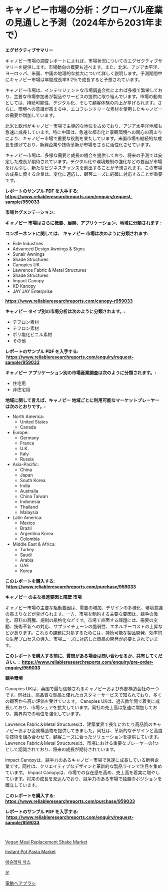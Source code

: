<p><h1>キャノピー市場の分析：グローバル産業の見通しと予測（2024年から2031年まで）</h1></p><p><strong>エグゼクティブサマリー</strong></p>
<p><p>キャノピー市場の調査レポートによれば、市場状況についてのエグゼクティブサマリーを提供します。市場動向の概要も述べます。また、北米、アジア太平洋、ヨーロッパ、米国、中国の地理的な拡大について詳しく説明します。予測期間中にキャノピー市場は年間成長率9.2％で成長すると予想されています。</p><p>キャノピー市場は、インテリジェントな市場調査会社によれば多様で繁栄しており、主要な市場参加者が製品やサービスの提供に取り組んでいます。市場の動向としては、持続可能性、デジタル化、そして顧客体験の向上が挙げられます。さらに、環境への意識が高まる中、エコフレンドリーな素材を使用したキャノピーの需要が増加しています。</p><p>北米と欧州がキャノピー市場で主導的な地位を占めており、アジア太平洋地域も急速に成長しています。特に中国は、急速な都市化と景観環境への関心の高まりにより、キャノピー市場で重要な役割を果たしています。米国市場も継続的な成長を遂げており、新興企業や技術革新が市場をさらに活性化させています。</p><p>キャノピー市場は、多様な需要と成長の機会を提供しており、将来の予測では安定した成長が期待されています。デジタル化や環境規制の強化などの要因が市場をけん引し、新たなビジネスチャンスを創出することが予想されます。この市場の成長に資する企業は、変化に適応し、顧客ニーズに的確に対応することが重要です。</p></p>
<p><strong>レポートのサンプル PDF を入手する: <a href="https://www.reliableresearchreports.com/enquiry/request-sample/959033">https://www.reliableresearchreports.com/enquiry/request-sample/959033</a></strong></p>
<p><strong>市場セグメンテーション:</strong></p>
<p><strong> キャノピー 市場はさらに概要、展開、アプリケーション、地域に分類されます :</strong></p>
<p><strong>コンポーネントに関しては、 キャノピー 市場は次のように分類されます: &nbsp;</strong></p>
<p><ul><li>Eide Industries</li><li>Advanced Design Awnings & Signs</li><li>Sunair Awnings</li><li>Shade Structures</li><li>Canopies UK</li><li>Lawrence Fabric & Metal Structures</li><li>Shade Structures</li><li>Impact Canopy</li><li>KD Kanopy</li><li>JAY JAY Enterprise</li></ul></p>
<p><strong><a href="https://www.reliableresearchreports.com/canopy-r959033">https://www.reliableresearchreports.com/canopy-r959033</a></strong></p>
<p><strong> キャノピー タイプ別の市場分析は次のように分類されます。:</strong></p>
<p><ul><li>テフロン素材</li><li>テフロン素材</li><li>ポリ塩化ビニル素材</li><li>その他</li></ul></p>
<p><strong>レポートのサンプル PDF を入手する: &nbsp;<a href="https://www.reliableresearchreports.com/enquiry/request-sample/959033">https://www.reliableresearchreports.com/enquiry/request-sample/959033</a></strong></p>
<p><strong> キャノピー アプリケーション別の市場産業調査は次のように分類されます。:</strong></p>
<p><ul><li>住宅用</li><li>非住宅用</li></ul></p>
<p><strong>地域に関して言えば、キャノピー 地域ごとに利用可能なマーケットプレーヤーは次のとおりです。:</strong></p>
<p><ul>
    <li>
        North America:
        <ul>
            <li>United States</li>
            <li>Canada</li>
        </ul>
    </li>
    <li>
        Europe:
        <ul>
            <li>Germany</li>
            <li>France</li>
            <li>U.K.</li>
            <li>Italy</li>
            <li>Russia</li>
        </ul>
    </li>
    <li>
        Asia-Pacific:
        <ul>
            <li>China</li>
            <li>Japan</li>
            <li>South Korea</li>
            <li>India</li>
            <li>Australia</li>
            <li>China Taiwan</li>
            <li>Indonesia</li>
            <li>Thailand</li>
            <li>Malaysia</li>
        </ul>
    </li>
    <li>
        Latin America:
        <ul>
            <li>Mexico</li>
            <li>Brazil</li>
            <li>Argentina Korea</li>
            <li>Colombia</li>
        </ul>
    </li>
    <li>
        Middle East & Africa:
        <ul>
            <li>Turkey</li>
            <li>Saudi</li>
            <li>Arabia</li>
            <li>UAE</li>
            <li>Korea</li>
        </ul>
    </li>
    </ul></p>
<p><strong>このレポートを購入する: &nbsp;<a href="https://www.reliableresearchreports.com/purchase/959033">https://www.reliableresearchreports.com/purchase/959033</a></strong></p>
<p><strong>キャノピー の主な推進要因と障壁 市場</strong></p>
<p><p>キャノピー市場の主要な駆動要因は、需要の増加、デザインの多様化、環境意識の高まりなどが挙げられます。一方、市場を制約する主要な要因は、競争の激化、原料の高騰、規制の厳格化などです。市場で直面する課題には、需要の変動、技術革新への対応、サプライチェーンの脆弱性、エネルギーコストの上昇などがあります。これらの課題に対処するためには、持続可能な製品開発、効率的な生産プロセスの導入、市場ニーズに対応した商品の開発が必要とされています。</p></p>
<p><strong>このレポートを購入する前に、質問がある場合は問い合わせるか、共有してください。:&nbsp; <a href="https://www.reliableresearchreports.com/enquiry/pre-order-enquiry/959033">https://www.reliableresearchreports.com/enquiry/pre-order-enquiry/959033</a></strong></p>
<p><strong>競争環境</strong></p>
<p><p>Canopies UKは、英国で最も信頼されるキャノピーおよび外部構造会社の一つです。同社は、高品質な製品と優れたカスタマーサービスで知られており、多くの顧客から高い評価を受けています。 Canopies UKは、過去数年間で着実に成長しており、市場シェアを拡大しています。同社の売上高は急速に増加しており、業界内での地位を強化しています。</p><p>Lawrence Fabric＆Metal Structuresは、建築業界で長年にわたり高品質のキャノピーおよび金属構造物を提供してきました。同社は、革新的なデザインと高度な技術を組み合わせて、顧客ニーズに合ったソリューションを提供しています。 Lawrence Fabric＆Metal Structuresは、市場における重要なプレーヤーの1つとして認識されており、将来の成長が期待されています。</p><p>Impact Canopyは、競争力のあるキャノピー市場で急速に成長している新興企業です。同社は、クリエイティブなデザインと革新的な製品ラインで注目を集めています。 Impact Canopyは、市場での存在感を高め、売上高を着実に増やしています。将来の成長を見込んでおり、競争力のある市場で独自のポジションを確立しています。</p></p>
<p><strong>このレポートを購入する: &nbsp; <a href="https://www.reliableresearchreports.com/purchase/959033">https://www.reliableresearchreports.com/purchase/959033</a></strong></p>
<p><strong>レポートのサンプル PDF を入手する: &nbsp;<a href="https://www.reliableresearchreports.com/enquiry/request-sample/959033">https://www.reliableresearchreports.com/enquiry/request-sample/959033</a></strong><strong></strong></p>
<p>&nbsp;</p>
<p><p><a href="https://github.com/wusalecollins540tpqoz/Market-Research-Report-List-1/blob/main/vegan-meal-replacement-shake-market.md">Vegan Meal Replacement Shake Market</a></p><p><a href="https://github.com/pjcfca/Market-Research-Report-List-2/blob/main/instant-pot-pasta-market.md">Instant Pot Pasta Market</a></p><p><a href="https://github.com/vsr06p4p49/Market-Research-Report-List-1/blob/main/314866617040.md">애슬레틱 삭스</a></p><p><a href="https://github.com/Penelolack456456/Market-Research-Report-List-1/blob/main/665932017041.md">운</a></p><p><a href="https://github.com/ReyesKohler20231/Market-Research-Report-List-1/blob/main/788716618487.md">電動ヘアブラシ</a></p></p>